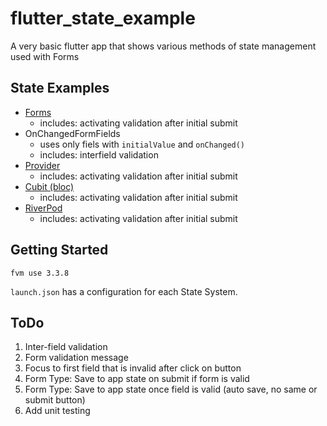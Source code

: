 # flutter_state_example

A very basic flutter app that shows various methods of state management used with Forms

## State Examples

- [Forms](https://docs.flutter.dev/cookbook/forms/validation)
  - includes: activating validation after initial submit
- OnChangedFormFields
  - uses only fiels with `initialValue` and `onChanged()`
  - includes: interfield validation
- [Provider](https://pub.dev/packages/provider)
  - includes: activating validation after initial submit
- [Cubit (bloc)](https://bloclibrary.dev/)
  - includes: activating validation after initial submit
- [RiverPod](https://riverpod.dev/)
  - includes: activating validation after initial submit

## Getting Started

`fvm use 3.3.8`

`launch.json` has a configuration for each State System.

## ToDo

1. Inter-field validation
2. Form validation message
3. Focus to first field that is invalid after click on button
4. Form Type: Save to app state on submit if form is valid
5. Form Type: Save to app state once field is valid (auto save, no same or submit button)
6. Add unit testing
